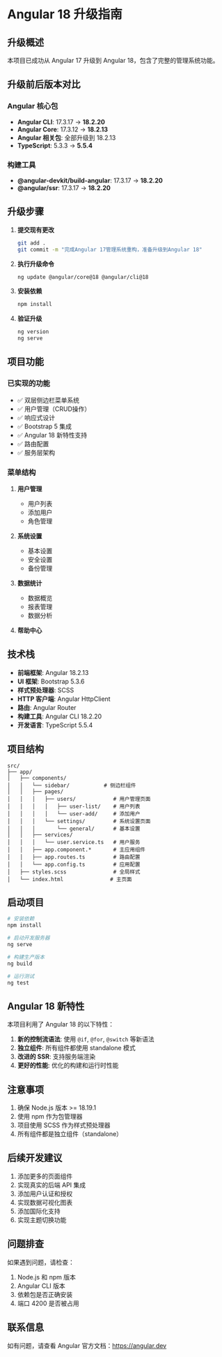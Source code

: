 # Angular 18 升级指南

## 升级概述

本项目已成功从 Angular 17 升级到 Angular 18，包含了完整的管理系统功能。

## 升级前后版本对比

### Angular 核心包
- **Angular CLI**: 17.3.17 → **18.2.20**
- **Angular Core**: 17.3.12 → **18.2.13**
- **Angular 相关包**: 全部升级到 18.2.13
- **TypeScript**: 5.3.3 → **5.5.4**

### 构建工具
- **@angular-devkit/build-angular**: 17.3.17 → **18.2.20**
- **@angular/ssr**: 17.3.17 → **18.2.20**

## 升级步骤

1. **提交现有更改**
   ```bash
   git add .
   git commit -m "完成Angular 17管理系统重构，准备升级到Angular 18"
   ```

2. **执行升级命令**
   ```bash
   ng update @angular/core@18 @angular/cli@18
   ```

3. **安装依赖**
   ```bash
   npm install
   ```

4. **验证升级**
   ```bash
   ng version
   ng serve
   ```

## 项目功能

### 已实现的功能
- ✅ 双层侧边栏菜单系统
- ✅ 用户管理（CRUD操作）
- ✅ 响应式设计
- ✅ Bootstrap 5 集成
- ✅ Angular 18 新特性支持
- ✅ 路由配置
- ✅ 服务层架构

### 菜单结构
1. **用户管理**
   - 用户列表
   - 添加用户
   - 角色管理

2. **系统设置**
   - 基本设置
   - 安全设置
   - 备份管理

3. **数据统计**
   - 数据概览
   - 报表管理
   - 数据分析

4. **帮助中心**

## 技术栈

- **前端框架**: Angular 18.2.13
- **UI 框架**: Bootstrap 5.3.6
- **样式预处理器**: SCSS
- **HTTP 客户端**: Angular HttpClient
- **路由**: Angular Router
- **构建工具**: Angular CLI 18.2.20
- **开发语言**: TypeScript 5.5.4

## 项目结构

```
src/
├── app/
│   ├── components/
│   │   └── sidebar/           # 侧边栏组件
│   │   ├── pages/
│   │   │   ├── users/            # 用户管理页面
│   │   │   │   ├── user-list/    # 用户列表
│   │   │   │   └── user-add/     # 添加用户
│   │   │   └── settings/         # 系统设置页面
│   │   │       └── general/      # 基本设置
│   │   ├── services/
│   │   │   └── user.service.ts   # 用户服务
│   │   ├── app.component.*       # 主应用组件
│   │   ├── app.routes.ts         # 路由配置
│   │   └── app.config.ts         # 应用配置
│   ├── styles.scss               # 全局样式
│   └── index.html               # 主页面
```

## 启动项目

```bash
# 安装依赖
npm install

# 启动开发服务器
ng serve

# 构建生产版本
ng build

# 运行测试
ng test
```

## Angular 18 新特性

本项目利用了 Angular 18 的以下特性：

1. **新的控制流语法**: 使用 `@if`, `@for`, `@switch` 等新语法
2. **独立组件**: 所有组件都使用 standalone 模式
3. **改进的 SSR**: 支持服务端渲染
4. **更好的性能**: 优化的构建和运行时性能

## 注意事项

1. 确保 Node.js 版本 >= 18.19.1
2. 使用 npm 作为包管理器
3. 项目使用 SCSS 作为样式预处理器
4. 所有组件都是独立组件（standalone）

## 后续开发建议

1. 添加更多的页面组件
2. 实现真实的后端 API 集成
3. 添加用户认证和授权
4. 实现数据可视化图表
5. 添加国际化支持
6. 实现主题切换功能

## 问题排查

如果遇到问题，请检查：

1. Node.js 和 npm 版本
2. Angular CLI 版本
3. 依赖包是否正确安装
4. 端口 4200 是否被占用

## 联系信息

如有问题，请查看 Angular 官方文档：https://angular.dev 